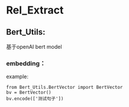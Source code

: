 # Rel_Extract

## Bert_Utils:

基于openAI bert model

### embedding：

example:
```
from Bert_Utils.BertVector import BertVector
bv = BertVector()
bv.encode(['测试句子'])
```